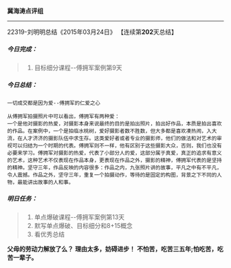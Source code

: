 **冀海涛点评组**

------

22319-刘明明总结《2015年03月24日》
【连续第**202**天总结】

##### __今日完成：__
>1. 目标细分课程--傅拥军案例第9天

##### __今日总结：__
    
	一切成交都是因为爱--傅拥军的仁爱之心
	
	从傅拥军拍摄照片中可以看出，傅拥军有两种爱：
	一个是他对摄影的热爱，对摄影本身来说最终的目的是拍出照片，拍出好作品，本质是拍出喜欢的作品。在案例中，一个是拍临水桃树，爱好摄影者数不胜数，但大多都是喜欢凑热闹，入大流，在人才济济的摄影队伍中求生存。这类爱好者或者专业的摄影师，他们的做法和对艺术的审视可以归结为一个时期的代表。傅拥军则不一样，他有区别于这些摄影大众，否则，我们也没有必要来学习。傅拥军对摄影的热爱，代表了小部分人的爱，这部分属于真爱，真正的追求有意义的艺术，这种艺术不仅表现在作品本身，更表现在作品之外，摄影的精神，傅拥军代表的是坚持的精神。坚守三年，作品反映的内容很多：作品之内，九张照片讲的故事，平凡之中有不平凡，令人震撼。作品之外，坚守三年，重复一个拍摄动作，等待的是固定的构图，背景之下不同的人物，最能讲出故事的人和事。
	
##### __明日任务：__
>1. 单点爆破课程--傅拥军案例第13天
>2. 默写单点爆破、目标细分和8+15概念
>3. 看优秀总结

**父母的劳动力解放了么？**
**理由太多，妨碍进步！**
**不怕苦，吃苦三五年;怕吃苦，吃苦一辈子。**
